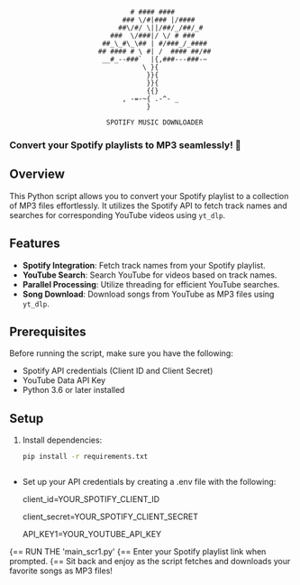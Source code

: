                                   # #### ####
                                ### \/#|### |/####
                               ##\/#/ \||/##/_/##/_#
                             ###  \/###|/ \/ # ###
                           ##_\_#\_\## | #/###_/_####
                          ## #### # \ #| /  #### ##/##
                           __#_--###`  |{,###---###-~
                                     \ }{
                                      }}{
                                      }}{
                                      {{}
                                , -=-~{ .-^- _
                                      }

                            SPOTIFY MUSIC DOWNLOADER


### Convert your Spotify playlists to MP3 seamlessly! 🚀

## Overview

This Python script allows you to convert your Spotify playlist to a collection of MP3 files effortlessly. It utilizes the Spotify API to fetch track names and searches for corresponding YouTube videos using `yt_dlp`.

## Features

- **Spotify Integration**: Fetch track names from your Spotify playlist.
- **YouTube Search**: Search YouTube for videos based on track names.
- **Parallel Processing**: Utilize threading for efficient YouTube searches.
- **Song Download**: Download songs from YouTube as MP3 files using `yt_dlp`.

## Prerequisites

Before running the script, make sure you have the following:

- Spotify API credentials (Client ID and Client Secret)
- YouTube Data API Key
- Python 3.6 or later installed

## Setup

1. Install dependencies:

   ```bash
   pip install -r requirements.txt



- Set up your API credentials by creating a .env file with the following:
    
    client_id=YOUR_SPOTIFY_CLIENT_ID
    
    client_secret=YOUR_SPOTIFY_CLIENT_SECRET
    
    API_KEY1=YOUR_YOUTUBE_API_KEY


{== RUN THE 'main_scr1.py'
{== Enter your Spotify playlist link when prompted.
{== Sit back and enjoy as the script fetches and downloads your favorite songs as MP3 files!